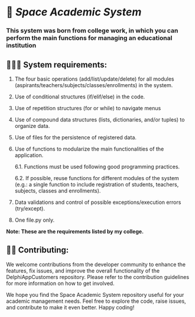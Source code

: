 # **🖖 _Space Academic System_**

### This system was born from college work, in which you can perform the main functions for managing an educational institution

## **👨🏻‍🚀 System requirements:**

1. The four basic operations (add/list/update/delete) for all modules (aspirants/teachers/subjects/classes/enrollments) in the system.
2. Use of conditional structures (if/elif/else) in the code.
3. Use of repetition structures (for or while) to navigate menus
4. Use of compound data structures (lists, dictionaries, and/or tuples) to organize data.
5. Use of files for the persistence of registered data.
6. Use of functions to modularize the main functionalities of the application.

    6.1. Functions must be used following good programming practices.

    6.2. If possible, reuse functions for different modules of the system (e.g.: a single function to include registration of students, teachers, subjects, classes and enrollments).

7. Data validations and control of possible exceptions/execution errors (try/except).
8. One file.py only.

**Note: These are the requirements listed by my college.**

## **🤝🏻 Contributing:**
We welcome contributions from the developer community to enhance the features, fix issues, and improve the overall functionality of the DelphiAppCustomers repository. Please refer to the contribution guidelines for more information on how to get involved.

We hope you find the Space Academic System repository useful for your academic management needs. Feel free to explore the code, raise issues, and contribute to make it even better. Happy coding!

